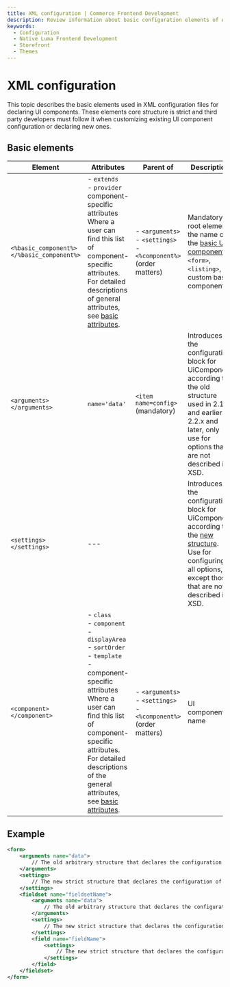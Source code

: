 ```yaml
---
title: XML configuration | Commerce Frontend Development
description: Review information about basic configuration elements of Adobe Commerce and Magento Open Source UI components.
keywords:
  - Configuration
  - Native Luma Frontend Development
  - Storefront
  - Themes
---
```


# XML configuration

This topic describes the basic elements used in XML configuration files for declaring UI components. These elements core structure is strict and third party developers must follow it when customizing existing UI component configuration or declaring new ones.

## Basic elements

| Element                                   | Attributes                                                                                                                                                                                                                                                                                                   | Parent of                                                                       | Description                                                                                                                                                                                  |
|-------------------------------------------|--------------------------------------------------------------------------------------------------------------------------------------------------------------------------------------------------------------------------------------------------------------------------------------------------------------|---------------------------------------------------------------------------------|----------------------------------------------------------------------------------------------------------------------------------------------------------------------------------------------|
| `<%basic_component%></%basic_component%>` | - `extends`<br />- `provider`<br />component-specific attributes<br />Where a user can find this list of component-specific attributes.<br />For detailed descriptions of general attributes, see [basic attributes](basic-attributes.md).                                                                   | - `<arguments>`<br />- `<settings>`<br />- `<%component%>`<br />(order matters) | Mandatory root element, the name of the [basic UI component](../index.md#general-structure): `<form>`, `<listing>`, or custom basic component.                                               |
| `<arguments></arguments>`                 | `name='data'`                                                                                                                                                                                                                                                                                                | `<item name=config>` (mandatory)                                                | Introduces the configuration block for UiComponent according to the old structure used in 2.1.x and earlier. In 2.2.x and later, only use for options that are not described in XSD.         |
| `<settings></settings>`                   | ---                                                                                                                                                                                                                                                                                                          |                                                                                 | Introduces the configuration block for UiComponent according to the [new structure](semantic-configuration.md). Use for configuring all options, except those that are not described in XSD. |
| `<component></component>`                 | - `class`<br />- `component`<br />- `displayArea`<br />- `sortOrder`<br />- `template`<br />- component-specific attributes<br />Where a user can find this list of component-specific attributes.<br />For detailed descriptions of the general attributes, see [basic attributes](basic-attributes.md).    | - `<arguments>`<br />- `<settings>`<br />- `<%component%>`<br />(order matters) | UI component name                                                                                                                                                                            |

## Example

```xml
<form>
    <arguments name="data">
        // The old arbitrary structure that declares the configuration of the Form component
    </arguments>
    <settings>
        // The new strict structure that declares the configuration of the Form component
    </settings>
    <fieldset name="fieldsetName">
        <arguments name="data">
            // The old arbitrary structure that declares the configuration of the Fieldset component.
        </arguments>
        <settings>
            // The new strict structure that declares the configuration of the Fieldset component
        </settings>
        <field name="fieldName">
            <settings>
                // The new strict structure that declares the configuration of the Field component
            </settings>
        </field>
    </fieldset>
</form>
```
